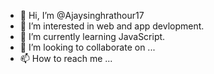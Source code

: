 - 👋 Hi, I’m @Ajaysinghrathour17
- 👀 I’m interested in web and app devlopment.
- 🌱 I’m currently learning  JavaScript.
- 💞️ I’m looking to collaborate on ...
- 📫 How to reach me ...

<!---
Ajaysinghrathour17/Ajaysinghrathour17 is a ✨ special ✨ repository because its `README.md` (this file) appears on your GitHub profile.
You can click the Preview link to take a look at your changes.
--->
